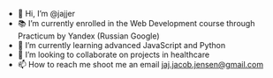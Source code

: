 - 👋 Hi, I’m @jajjer
- 📚 I’m currently enrolled in the Web Development course through Practicum by Yandex (Russian Google)
- 🌱 I’m currently learning advanced JavaScript and Python
- 💞️ I’m looking to collaborate on projects in healthcare
- 📫 How to reach me shoot me an email jaj.jacob.jensen@gmail.com

<!---
jajjer/jajjer is a ✨ special ✨ repository because its `README.md` (this file) appears on your GitHub profile.
You can click the Preview link to take a look at your changes.
--->
